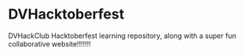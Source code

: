 # DVHacktoberfest
DVHackClub Hacktoberfest learning repository, along with a super fun collaborative website!!!!!!!
